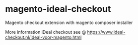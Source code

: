 magento-ideal-checkout
======================

Magento checkout extension with magento composer installer

More information iDeal checkout see @ https://www.ideal-checkout.nl/ideal-voor-magento.html